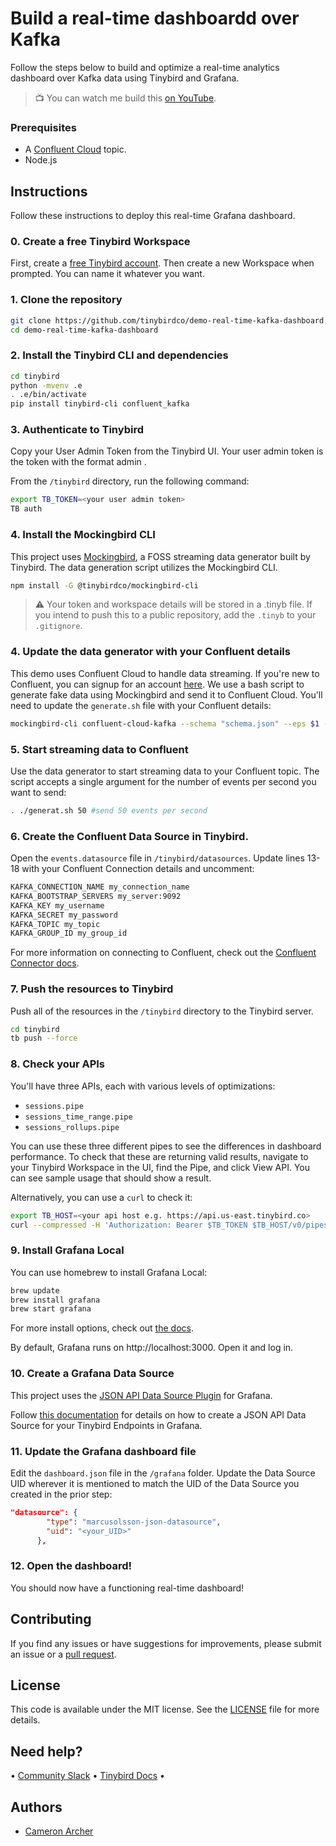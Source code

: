 # Build a real-time dashboardd over Kafka

Follow the steps below to build and optimize a real-time analytics dashboard over Kafka data using Tinybird and Grafana.

> :tv: You can watch me build this [on YouTube](https://www.youtube.com/watch?v=WXABIUMYzM0).

### Prerequisites

- A [Confluent Cloud](https://confluent.io) topic.
- Node.js

## Instructions

Follow these instructions to deploy this real-time Grafana dashboard.

### 0. Create a free Tinybird Workspace

First, create a [free Tinybird account](https://www.tinybird.co/signup). Then create a new Workspace when prompted. You can name it whatever you want.

### 1. Clone the repository

```sh
git clone https://github.com/tinybirdco/demo-real-time-kafka-dashboard.git
cd demo-real-time-kafka-dashboard
```

### 2. Install the Tinybird CLI and dependencies

```sh
cd tinybird
python -mvenv .e
. .e/bin/activate
pip install tinybird-cli confluent_kafka
```

### 3. Authenticate to Tinybird

Copy your User Admin Token from the Tinybird UI. Your user admin token is the token with the format admin <your email address>.

From the `/tinybird` directory, run the following command:

```sh
export TB_TOKEN=<your user admin token>
TB auth
```

### 4. Install the Mockingbird CLI

This project uses [Mockingbird](https://mockingbird.tinybird.co), a FOSS streaming data generator built by Tinybird. The data generation script utilizes the Mockingbird CLI.

```sh
npm install -G @tinybirdco/mockingbird-cli
```

> :warning: Your token and workspace details will be stored in a .tinyb file. If you intend to push this to a public repository, add the `.tinyb` to your `.gitignore`.

### 4. Update the data generator with your Confluent details

This demo uses Confluent Cloud to handle data streaming. If you're new to Confluent, you can signup for an account [here](https://www.confluent.io/get-started). We use a bash script to generate fake data using Mockingbird and send it to Confluent Cloud. You'll need to update the `generate.sh` file with your Confluent details:

```sh
mockingbird-cli confluent-cloud-kafka --schema "schema.json" --eps $1 --restEndpoint <your rest endpoint> --clusterId <your cluster id> --topic <your topic name> --apiKey <your api key> --apiSecret <your api secret>
```

### 5. Start streaming data to Confluent

Use the data generator to start streaming data to your Confluent topic. The script accepts a single argument for the number of events per second you want to send:

```sh
. ./generat.sh 50 #send 50 events per second
```

### 6. Create the Confluent Data Source in Tinybird.

Open the `events.datasource` file in `/tinybird/datasources`. Update lines 13-18 with your Confluent Connection details and uncomment:

```sh
KAFKA_CONNECTION_NAME my_connection_name
KAFKA_BOOTSTRAP_SERVERS my_server:9092
KAFKA_KEY my_username
KAFKA_SECRET my_password
KAFKA_TOPIC my_topic
KAFKA_GROUP_ID my_group_id
```

For more information on connecting to Confluent, check out the [Confluent Connector docs](https://www.tinybird.co/docs/ingest/confluent.html).

### 7. Push the resources to Tinybird

Push all of the resources in the `/tinybird` directory to the Tinybird server.

```sh
cd tinybird
tb push --force
```

### 8. Check your APIs

You'll have three APIs, each with various levels of optimizations:

- `sessions.pipe`
- `sessions_time_range.pipe`
- `sessions_rollups.pipe`

You can use these three different pipes to see the differences in dashboard performance. To check that these are returning valid results, navigate to your Tinybird Workspace in the UI, find the Pipe, and click View API. You can see sample usage that should show a result.

Alternatively, you can use a `curl` to check it:

```sh
export TB_HOST=<your api host e.g. https://api.us-east.tinybird.co>
curl --compressed -H 'Authorization: Bearer $TB_TOKEN $TB_HOST/v0/pipes/sessions.json
```

### 9. Install Grafana Local

You can use homebrew to install Grafana Local:

```sh
brew update
brew install grafana
brew start grafana
```

For more install options, check out [the docs](https://grafana.com/docs/grafana/latest/setup-grafana/installation/).

By default, Grafana runs on http://localhost:3000. Open it and log in.

### 10. Create a Grafana Data Source

This project uses the [JSON API Data Source Plugin](https://grafana.com/grafana/plugins/marcusolsson-json-datasource/) for Grafana.

Follow [this documentation](https://www.tinybird.co/docs/guides/consume-api-endpoints-in-grafana.html) for details on how to create a JSON API Data Source for your Tinybird Endpoints in Grafana.

### 11. Update the Grafana dashboard file

Edit the `dashboard.json` file in the `/grafana` folder. Update the Data Source UID wherever it is mentioned to match the UID of the Data Source you created in the prior step:

```json
"datasource": {
        "type": "marcusolsson-json-datasource",
        "uid": "<your_UID>"
      },
```

### 12. Open the dashboard!

You should now have a functioning real-time dashboard!

## Contributing

If you find any issues or have suggestions for improvements, please submit an issue or a [pull request](https://github.com/tinybirdco/demo-real-time-kafka-dashboard/pulls?q=is%3Apr+is%3Aopen+sort%3Aupdated-desc).

## License

This code is available under the MIT license. See the [LICENSE](https://github.com/tinybirdco/demo-real-time-kafka-dashboard/blob/main/LICENSE.txt) file for more details.

## Need help?

&bull; [Community Slack](https://www.tinybird.co/community) &bull; [Tinybird Docs](https://www.tinybird.co/docs) &bull;

## Authors

- [Cameron Archer](https://github.com/tb-peregrine)

